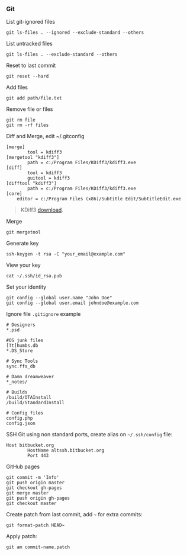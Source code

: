 ### Git

List git-ignored files
```
git ls-files . --ignored --exclude-standard --others
```

List untracked files
```
git ls-files . --exclude-standard --others
```

Reset to last commit
```
git reset --hard
```

Add files
```
git add path/file.txt
```

Remove file or files
```
git rm file
git rm -rf files
```

Diff and Merge, edit ~/.gitconfig
```
[merge]
        tool = kdiff3
[mergetool "kdiff3"]
        path = c:/Program Files/KDiff3/kdiff3.exe
[diff]
        tool = kdiff3
        guitool = kdiff3
[difftool "kdiff3"]
        path = c:/Program Files/KDiff3/kdiff3.exe
[core]
	editor = c:/Program Files (x86)/Subtitle Edit/SubtitleEdit.exe
```

> KDiff3 [download](http://kdiff3.sourceforge.net/).

Merge
```
git mergetool
```

Generate key
```
ssh-keygen -t rsa -C "your_email@example.com"
```

View your key
```
cat ~/.ssh/id_rsa.pub
```

Set your identity
```
git config --global user.name "John Doe"
git config --global user.email johndoe@example.com
```

Ignore file `.gitignore` example
```
# Designers
*.psd

#OS junk files
[Tt]humbs.db
*.DS_Store

# Sync Tools
sync.ffs_db

# Damn dreamweaver
*_notes/

# Builds
/build/OTAInstall
/build/StandardInstall

# Config files
config.php
config.json
```

SSH Git using non standard ports, create alias on `~/.ssh/config` file:
```
Host bitbucket.org
        HostName altssh.bitbucket.org
        Port 443
```

GitHub pages
```
git commit -m 'Info'
git push origin master
git checkout gh-pages
git merge master
git push origin gh-pages
git checkout master
```

Create patch from last commit, add `~` for extra commits:
```
git format-patch HEAD~
```

Apply patch:
```
git am commit-name.patch
```